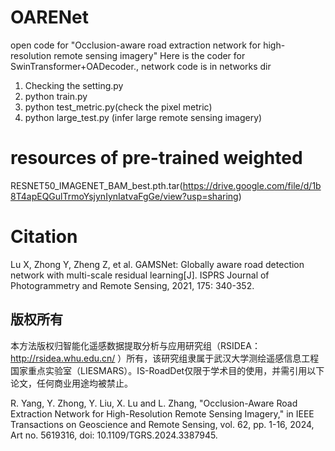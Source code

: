 # OARENet
open code for "Occlusion-aware road extraction network for high-resolution remote sensing imagery"
Here is the coder for SwinTransformer+OADecoder., network code is in networks dir
1. Checking the setting.py
2. python train.py
3. python test_metric.py(check the pixel metric)
4. python large_test.py (infer large remote sensing imagery)
# resources of pre-trained weighted
RESNET50_IMAGENET_BAM_best.pth.tar(https://drive.google.com/file/d/1b8T4apEQGulTrmoYsjynIynIatvaFgGe/view?usp=sharing)
# Citation
Lu X, Zhong Y, Zheng Z, et al. GAMSNet: Globally aware road detection network with multi-scale residual learning[J]. ISPRS Journal of Photogrammetry and Remote Sensing, 2021, 175: 340-352.
## 版权所有
本方法版权归智能化遥感数据提取分析与应用研究组（RSIDEA：http://rsidea.whu.edu.cn/ ）所有，该研究组隶属于武汉大学测绘遥感信息工程国家重点实验室（LIESMARS）。IS-RoadDet仅限于学术目的使用，并需引用以下论文，任何商业用途均被禁止。

R. Yang, Y. Zhong, Y. Liu, X. Lu and L. Zhang, "Occlusion-Aware Road Extraction Network for High-Resolution Remote Sensing Imagery," in IEEE Transactions on Geoscience and Remote Sensing, vol. 62, pp. 1-16, 2024, Art no. 5619316, doi: 10.1109/TGRS.2024.3387945.
